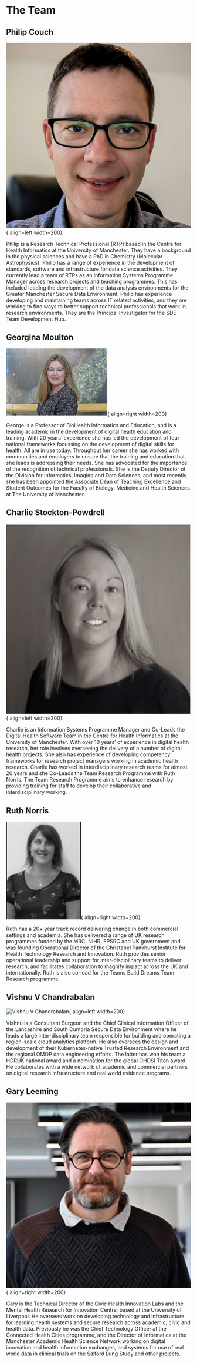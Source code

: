 # The Team

## Philip Couch

![Philip Couch](./assets/img/pc.jpg){ align=left width=200}

Philip is a Research Technical Professional (RTP) based in the Centre for Health Informatics at the University of Manchester. They have a background in the physical sciences and have a PhD in Chemistry (Molecular Astrophysics). Philip has a range of experience in the development of standards, software and infrastructure for data science activities. They currently lead a team of RTPs as an Information Systems Programme Manager across research projects and teaching programmes. This has included leading the development of the data analysis environments for the Greater Manchester Secure Data Environment. Philip has experience developing and maintaining teams across IT related activities, and they are working to find ways to better support technical professionals that work in research environments. They are the Principal Investigator for the SDE Team Development Hub.

## Georgina Moulton

![Georgina Moulton](./assets/img/gm.jpg){ align=right width=200}

George is a Professor of BioHealth Informatics and Education, and is a leading academic in the development of digital health education and training. With 20 years’ experience she has led the development of four national frameworks focussing on the development of digital skills for health. All are in use today.  Throughout her career she has worked with communities and employers to ensure that the training and education that she leads is addressing their needs.  She has advocated for the importance of the recognition of technical professionals. She is the Deputy Director of the Division for Informatics, Imaging and Data Sciences, and most recently she has been appointed the Associate Dean of Teaching Excellence and Student Outcomes for the Faculty of Biology, Medicine and Health Sciences at The University of Manchester.

## Charlie Stockton-Powdrell

![Charlie Stockton-Powdrell](./assets/img/csp.jpg){ align=left width=200}

Charlie is an Information Systems Programme Manager and Co-Leads the Digital Health Software Team in the Centre for Health Informatics at the University of Manchester.  With over 10 years’ of experience in digital health research, her role involves overseeing the delivery of a number of digital health projects.  She also has experience of developing competency frameworks for research project managers working in academic health research. Charlie has worked in interdisciplinary research teams for almost 20 years and she Co-Leads the Team Research Programme with Ruth Norris. The Team Research Programme aims to enhance research by providing training for staff to develop their collaborative and interdisciplinary working.

## Ruth Norris

![Ruth Norris](./assets/img/rn.png){ align=right width=200}

Ruth has a 20+ year track record delivering change in both commercial settings and academia. She has delivered a range of UK research programmes funded by the MRC, NIHR, EPSRC and UK government and was founding Operational Director of the Christabel Pankhurst Institute for Health Technology Research and Innovation. Ruth provides senior operational leadership and support for inter-disciplinary teams to deliver research, and facilitates collaboration to magnify impact across the UK and internationally. Ruth is also co-lead for the Teams Build Dreams Team Research programme.

## Vishnu V Chandrabalan

![Vishnu V Chandrabalan](./assets/img/vc.png){ align=left width=200}

Vishnu is a Consultant Surgeon and the Chief Clinical Information Officer of the Lancashire and South Cumbria Secure Data Environment where he leads a large inter-disciplinary team responsible for building and operating a region-scale cloud analytics platform. He also oversees the design and development of their Kubernetes-native Trusted Research Environment and the regional OMOP data engineering efforts. The latter has won his team a HDRUK national award and a nomination for the global OHDSI Titan award. He collaborates with a wide network of academic and commercial partners on digital research infrastructure and real world evidence programs.

## Gary Leeming

![Gary Leeming](./assets/img/gl.jpg){ align=right width=200}

Gary is the Technical Director of the Civic Health Innovation Labs and the Mental Health Research for Innovation Centre, based at the University of Liverpool. He oversees work on developing technology and infrastructure for learning health systems and secure research across academic, civic and health data. Previously he was the Chief Technology Officer at the Connected Health Cities programme, and the Director of Informatics at the Manchester Academic Health Science Network working on digital innovation and health information exchanges, and systems for use of real world data in clinical trials on the Salford Lung Study and other projects.
